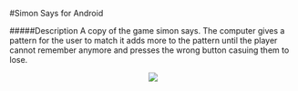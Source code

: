 #Simon Says for Android

#####Description
A copy of the game simon says. The computer gives a pattern for the user to match it adds more to the pattern until the player cannot remember anymore and presses the wrong button casuing them to lose. 

<p align="center"> <img src="https://github.com/josuerojasrojas/Simon/blob/master/screenshot?raw=true">
</p>
